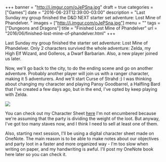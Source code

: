 +++
banner = "http://i.imgur.com/oJePSna.jpg"
draft = true
categories = ["Games"]
date = "2016-06-23T12:39:00-03:00"
description = "Last Sunday my group finished the D&D NEXT starter set adventure: Lost Mine of Phandelver. "
images = ["http://i.imgur.com/oJePSna.jpg"]
menu = ""
tags = ["Dungeons and Dragons"]
title = "Finished Lost Mine of Phandelver"
url = "2016/06/finished-lost-mine-of-phandelver.html"
+++

Last Sunday my group finished the starter set adventure: Lost Mine of Phandelver. 
Only 2 characters survived the whole adventure: Zelda, my High Elf Wizard, and Golleros, a Dwarf Barbarian. 
Also, a new player joined us later.

<!--more-->

Now, we'll go back to the city, to do the ending scene and go on another adventure. 
Probably another player will join us with a ranger character, making it 5 adventurers. 
And we'll start Curse of Strahd :) 
I was thinking about changing my character and playing Pansy Goodbarrel, a Halfling Bard that I've created a few days ago, 
but in the end, I've opted by keep playing with Zelda.

<img src="http://i.imgur.com/6ThXPoK.png" class="img-medium">

You can check out my Character Sheet [here](https://drive.google.com/file/d/0BzbyjB7sLmTJR1FyZkhhSFpZeDQ/view?usp=sharing)
I'm not encumbered because we're assuming that the party is dividing the weight of the loot. 
But anyway, I've got too many staves now, and I think I need to sell at least one of them.

Also, starting next session, I'll be using a digital character sheet made on OneNote. 
The main reason is to be able to make notes about our objectives and party loot in a faster and more organized way - 
I'm too slow when writing on paper, and my handwriting is awful. I'll post my OneNote book here later so you can check it.
